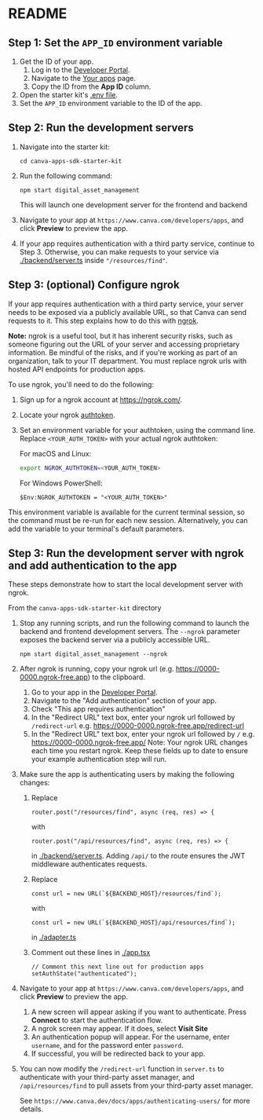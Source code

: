 # README

## Step 1: Set the `APP_ID` environment variable

1. Get the ID of your app.
   1. Log in to the [Developer Portal](https://www.canva.com/developers/).
   2. Navigate to the [Your apps](https://www.canva.com/developers/apps) page.
   3. Copy the ID from the **App ID** column.
2. Open the starter kit's [.env file](../../.env).
3. Set the `APP_ID` environment variable to the ID of the app.

## Step 2: Run the development servers

1. Navigate into the starter kit:

   ```
   cd canva-apps-sdk-starter-kit
   ```

1. Run the following command:

   ```
   npm start digital_asset_management
   ```

   This will launch one development server for the frontend and backend

2. Navigate to your app at `https://www.canva.com/developers/apps`, and click **Preview** to preview the app.

3. If your app requires authentication with a third party service, continue to Step 3.
   Otherwise, you can make requests to your service via [./backend/server.ts](./backend/server.ts) inside `"/resources/find"`. 

## Step 3: (optional) Configure ngrok 

If your app requires authentication with a third party service, 
your server needs to be exposed via a publicly available URL, so that Canva can send requests to it. This step explains how to do this with [ngrok](https://ngrok.com/).

**Note:** ngrok is a useful tool, but it has inherent security risks, such as someone figuring out the URL of your server and accessing proprietary information. Be mindful of the risks, and if you're working as part of an organization, talk to your IT department.
You must replace ngrok urls with hosted API endpoints for production apps.

To use ngrok, you'll need to do the following:

1. Sign up for a ngrok account at https://ngrok.com/.
2. Locate your ngrok [authtoken](https://dashboard.ngrok.com/get-started/your-authtoken). 
3. Set an environment variable for your authtoken, using the command line. Replace `<YOUR_AUTH_TOKEN>` with your actual ngrok authtoken:

   For macOS and Linux:
   ```bash
   export NGROK_AUTHTOKEN=<YOUR_AUTH_TOKEN>
   ```

   For Windows PowerShell:
   ```shell
   $Env:NGROK_AUTHTOKEN = "<YOUR_AUTH_TOKEN>"
   ```

This environment variable is available for the current terminal session, so the command must be re-run for each new session. Alternatively, you can add the variable to your terminal's default parameters.

## Step 3: Run the development server with ngrok and add authentication to the app

These steps demonstrate how to start the local development server with ngrok.

From the `canva-apps-sdk-starter-kit` directory

1. Stop any running scripts, and run the following command to launch the backend and frontend development servers. The `--ngrok` parameter exposes the backend server via a publicly accessible URL.

   ```
   npm start digital_asset_management --ngrok
   ```

2. After ngrok is running, copy your ngrok url 
   (e.g. https://0000-0000.ngrok-free.app) to the clipboard.
   1. Go to your app in the [Developer Portal](https://www.canva.com/developers/apps).
   2. Navigate to the "Add authentication" section of your app.
   3. Check "This app requires authentication"
   4. In the "Redirect URL" text box, enter your ngrok url followed by `/redirect-url` e.g. 
      https://0000-0000.ngrok-free.app/redirect-url
   5. In the "Redirect URL" text box, enter your ngrok url followed by `/` e.g. 
      https://0000-0000.ngrok-free.app/
      Note: Your ngrok URL changes each time you restart ngrok. Keep these fields up to
      date to ensure your example authentication step will run.

3. Make sure the app is authenticating users by making the following changes:
   1. Replace

      `router.post("/resources/find", async (req, res) => {` 
      
      with  

      `router.post("/api/resources/find", async (req, res) => {`

      in [./backend/server.ts](./backend/server.ts). Adding `/api/` to the route ensures
      the JWT middleware authenticates requests.

   2. Replace

      ```const url = new URL(`${BACKEND_HOST}/resources/find`);```

      with

      ```const url = new URL(`${BACKEND_HOST}/api/resources/find`);```

      in [./adapter.ts](./adapter.ts)
 
   3. Comment out these lines in [./app.tsx](./app.tsx) 

      ```
      // Comment this next line out for production apps
      setAuthState("authenticated");
      ```

4. Navigate to your app at `https://www.canva.com/developers/apps`, and click **Preview** to preview the app. 
   1. A new screen will appear asking if you want to authenticate. 
      Press **Connect** to start the authentication flow.
   2. A ngrok screen may appear. If it does, select **Visit Site**
   3. An authentication popup will appear. For the username, enter `username`, and
      for the password enter `password`.
   4. If successful, you will be redirected back to your app.
   
5. You can now modify the `/redirect-url` function in `server.ts` to authenticate with your third-party
   asset manager, and `/api/resources/find` to pull assets from your third-party asset manager.

   See `https://www.canva.dev/docs/apps/authenticating-users/` for more details.